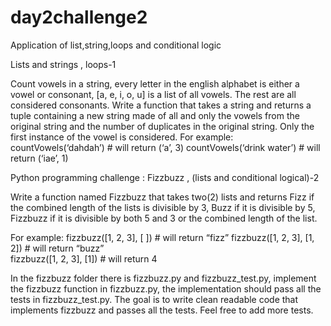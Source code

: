 # day2challenge2
Application of list,string,loops and conditional logic

Lists and strings , loops-1

Count vowels in a string, every letter in the english alphabet is either a vowel or consonant, [a, e, i, o, u] is a list of all vowels. The rest are all considered consonants. Write a function that takes a string and returns a tuple containing a new string made of all and only the  vowels from the original  string and the number of duplicates in the original string. Only the first instance of the vowel is considered.
For example:
countVowels(‘dahdah’)  # will return (‘a’, 3)
countVowels(‘drink water’) # will return (‘iae’, 1)

Python programming challenge : Fizzbuzz  , (lists and conditional logical)-2

Write a function named Fizzbuzz that takes two(2) lists  and returns Fizz if the combined length of the lists is divisible by 3,  Buzz if it is divisible by 5, Fizzbuzz if it is divisible by both 5 and 3  or the combined length of the list.

For example:
fizzbuzz([1, 2, 3], [ ])    # will return “fizz”
fizzbuzz([1, 2, 3], [1, 2])  # will return “buzz”  
fizzbuzz([1, 2, 3], [1]) # will return 4 

In the fizzbuzz folder there is fizzbuzz.py and fizzbuzz_test.py, implement the fizzbuzz function in fizzbuzz.py, the implementation should pass all the tests in fizzbuzz_test.py. The goal is to write clean readable code that implements fizzbuzz and passes all the tests. Feel free to add more tests.


